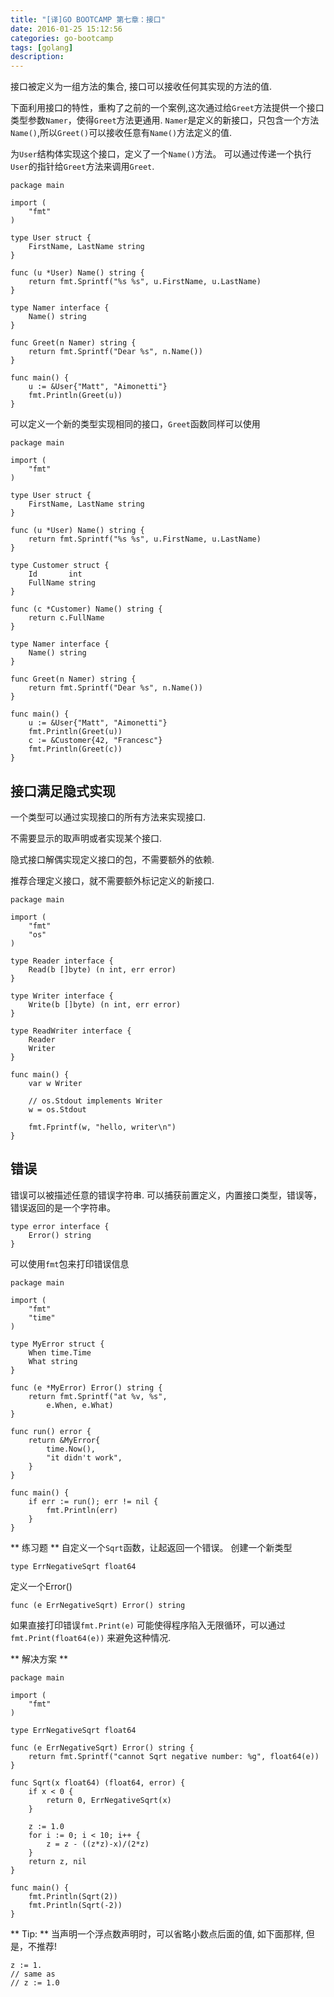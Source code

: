 ```yaml
---
title: "[译]GO BOOTCAMP 第七章：接口"
date: 2016-01-25 15:12:56
categories: go-bootcamp
tags: [golang]
description:
---
```


接口被定义为一组方法的集合, 接口可以接收任何其实现的方法的值.
<!--more-->
下面利用接口的特性，重构了之前的一个案例,这次通过给`Greet`方法提供一个接口类型参数`Namer`，使得`Greet`方法更通用. `Namer`是定义的新接口，只包含一个方法`Name()`,所以`Greet()`可以接收任意有`Name()`方法定义的值.

为`User`结构体实现这个接口，定义了一个`Name()`方法。 可以通过传递一个执行`User`的指针给`Greet`方法来调用`Greet`.
```golang
package main

import (
	"fmt"
)

type User struct {
	FirstName, LastName string
}

func (u *User) Name() string {
	return fmt.Sprintf("%s %s", u.FirstName, u.LastName)
}

type Namer interface {
	Name() string
}

func Greet(n Namer) string {
	return fmt.Sprintf("Dear %s", n.Name())
}

func main() {
	u := &User{"Matt", "Aimonetti"}
	fmt.Println(Greet(u))
}
```
可以定义一个新的类型实现相同的接口，`Greet`函数同样可以使用
```golang
package main

import (
	"fmt"
)

type User struct {
	FirstName, LastName string
}

func (u *User) Name() string {
	return fmt.Sprintf("%s %s", u.FirstName, u.LastName)
}

type Customer struct {
	Id       int
	FullName string
}

func (c *Customer) Name() string {
	return c.FullName
}

type Namer interface {
	Name() string
}

func Greet(n Namer) string {
	return fmt.Sprintf("Dear %s", n.Name())
}

func main() {
	u := &User{"Matt", "Aimonetti"}
	fmt.Println(Greet(u))
	c := &Customer{42, "Francesc"}
	fmt.Println(Greet(c))
}
```

## 接口满足隐式实现

一个类型可以通过实现接口的所有方法来实现接口.

不需要显示的取声明或者实现某个接口.

隐式接口解偶实现定义接口的包，不需要额外的依赖.

推荐合理定义接口，就不需要额外标记定义的新接口.
```golang 
package main

import (
	"fmt"
	"os"
)

type Reader interface {
	Read(b []byte) (n int, err error)
}

type Writer interface {
	Write(b []byte) (n int, err error)
}

type ReadWriter interface {
	Reader
	Writer
}

func main() {
	var w Writer

	// os.Stdout implements Writer
	w = os.Stdout

	fmt.Fprintf(w, "hello, writer\n")
}
```

## 错误
错误可以被描述任意的错误字符串. 可以捕获前置定义，内置接口类型，错误等， 错误返回的是一个字符串。
```golang
type error interface {
    Error() string
}
```
可以使用`fmt`包来打印错误信息
```golang
package main

import (
    "fmt"
    "time"
)

type MyError struct {
    When time.Time
    What string
}

func (e *MyError) Error() string {
    return fmt.Sprintf("at %v, %s",
        e.When, e.What)
}

func run() error {
    return &MyError{
        time.Now(),
        "it didn't work",
    }
}

func main() {
    if err := run(); err != nil {
        fmt.Println(err)
    }
}
```

** 练习题 ** 
自定义一个`Sqrt`函数，让起返回一个错误。
创建一个新类型
```golang
type ErrNegativeSqrt float64
```
定义一个Error()
```golang
func (e ErrNegativeSqrt) Error() string
```
如果直接打印错误`fmt.Print(e)` 可能使得程序陷入无限循环，可以通过`fmt.Print(float64(e))` 来避免这种情况.

** 解决方案 ** 
```golang
package main

import (
	"fmt"
)

type ErrNegativeSqrt float64

func (e ErrNegativeSqrt) Error() string {
	return fmt.Sprintf("cannot Sqrt negative number: %g", float64(e))
}

func Sqrt(x float64) (float64, error) {
	if x < 0 {
		return 0, ErrNegativeSqrt(x)
	}

	z := 1.0
	for i := 0; i < 10; i++ {
		z = z - ((z*z)-x)/(2*z)
	}
	return z, nil
}

func main() {
	fmt.Println(Sqrt(2))
	fmt.Println(Sqrt(-2))
}
```

** Tip: ** 
当声明一个浮点数声明时，可以省略小数点后面的值, 如下面那样, 但是，不推荐!
```golang 
z := 1.
// same as
// z := 1.0
```

